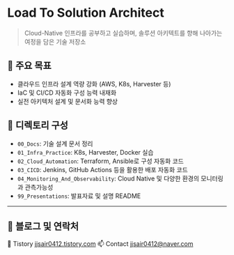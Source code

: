# Load To Solution Architect
> Cloud-Native 인프라를 공부하고 실습하며, 솔루션 아키텍트를 향해 나아가는 여정을 담은 기술 저장소

## 🎯 주요 목표
- 클라우드 인프라 설계 역량 강화 (AWS, K8s, Harvester 등)
- IaC 및 CI/CD 자동화 구성 능력 내재화
- 실전 아키텍처 설계 및 문서화 능력 향상

## 📁 디렉토리 구성
- `00_Docs`: 기술 설계 문서 정리
- `01_Infra_Practice`: K8s, Harvester, Docker 실습
- `02_Cloud_Automation`: Terraform, Ansible로 구성 자동화 코드
- `03_CICD`: Jenkins, GitHub Actions 등을 활용한 배포 자동화 코드
- `04_Monitoring_And_Observability`: Cloud Native 및 다양한 환경의 모니터링과 관측가능성
- `99_Presentations`: 발표자료 및 설명 README

---

## 🧠 블로그 및 연락처
📖 Tistory [jjsair0412.tistory.com](https://jjsair0412.tistory.com)
📫 Contact [jjsair0412@naver.com](mailto:jjsair0412@naver.com)

